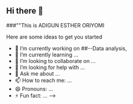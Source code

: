 ## Hi there 👋
###""This is ADIGUN ESTHER ORIYOMI  

 
Here are some ideas to get you started

- 🔭 I’m currently working on ##--Data analysis,
- 🌱 I’m currently learning ...
- 👯 I’m looking to collaborate on ...
- 🤔 I’m looking for help with ...
- 💬 Ask me about ...
- 📫 How to reach me: ...
- 😄 Pronouns: ...
- ⚡ Fun fact: ...
-->
